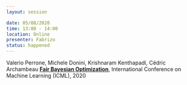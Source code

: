 ```yaml
---
layout: session

date: 05/08/2020
time: 13:00 - 14:00
location: Online
presenter: Fabrizo
status: happened
---
```

Valerio Perrone, Michele Donini, Krishnaram Kenthapadi, Cédric Archambeau
**[Fair Bayesian Optimization](papers/0031-fair-bayesian-optimisation)**,
International Conference on Machine Learning (ICML), 2020 

